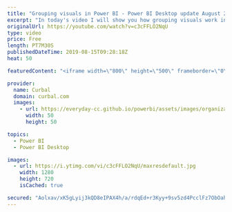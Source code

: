 ```yaml
---
title: "Grouping visuals in Power BI - Power BI Desktop update August 2019"
excerpt: "In today's video I will show you how grouping visuals work in power bi and when it doesn't as well as 2 improvement possibilities for this feature. #curbal #powerweek #powerbi  Power bi desktop update august 2019 Here you can download all the pbix files: https://curbal.com/donwload-center  SUBSCRIBE"
originalUrl: https://youtube.com/watch?v=c3cFFLO2NqU
type: video
price: Free
length: PT7M30S
publishedDateTime: 2019-08-15T09:28:18Z
heat: 50

featuredContent: "<iframe width=\"800\" height=\"500\" frameborder=\"0\" src=\"https://www.youtube.com/embed/c3cFFLO2NqU\" allow=\"accelerometer; autoplay; encrypted-media; gyroscope; picture-in-picture\" allowfullscreen></iframe>"

provider:
  name: Curbal
  domain: curbal.com
  images:
    - url: https://everyday-cc.github.io/powerbi/assets/images/organizations/curbal.com-50x50.jpg
      width: 50
      height: 50

topics:
  - Power BI
  - Power BI Desktop

images:
  - url: https://i.ytimg.com/vi/c3cFFLO2NqU/maxresdefault.jpg
    width: 1280
    height: 720
    isCached: true

secured: "Aolxav/xK5gLyij3kQD8eIPAX4h/a/rdqEd+r3Kyy+9sv5zd4PcclFz7ObOahhD2aVBAuSsz5qPkdLszUrXLL+GcZ1IdW+F63OEWO1PioG7co8dUi8g5XV6Fb5Y0fjrfI4O6uZmo6ig/G7BAItVJi3/UIIuTQpyuGtO91qaqIiHuW5Wmr0zppjUlAQopCNURhd8qQnmjjXY3nGM7f4xaSKU4WOQnomZRj4a17ACUbbpTcm/LL7+2edeeehXy9YOHkMF3M3SVDg1fyEX6p9Z4EcCma0va35SPEPesG6UQXLJt/158UKh9nVJSWTMlslqfDFbldBRoGTpLTJtLgh2fB4za1xILWkg/awD4CZHzpsDxrpqFw0uFWbXa6eS9G9gjoX5p06mCGsOwBie7I6ghACjn00RKgpAMtuailE8c3/I=;ffYcwNi1tZnVDy4X7iWdsA=="
---
```



